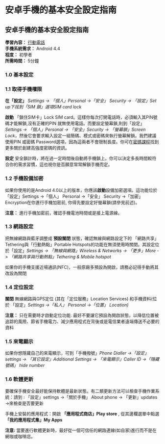 [Title]: # ()
[Order]: # (0)

# 安卓手機的基本安全設定指南

## 安卓手機的基本安全設定指南

**學習內容：** [行動電話](umbrella://lesson/mobile-phones)  
**手機系統需求：** Android 4.4  
**程度：** 初學者  
**所需時間：** 5分鐘

### 1.0 基本設定

### 1.1 取得手機權限

**在「設定」** *Settings -> 「個人」Personal ->「安全」 Security -> 「設定」Set up下找到「SIM 鎖」選項SIM card lock* 

**啟動** 「鎖住SIM卡」Lock SIM card。這樣你每次打開電話時，必須輸入其PIN號碼才能解鎖,沒有正確的PIN 就無使用電話。而要設定螢幕鎖,則到「設定」*Settings -> 「個人」Personal -> 「安全」Security -> 「螢幕鎖」Screen Lock*，然後它會要求輸入設定一組簡碼、模式或密碼來執行螢幕解鎖。我們建議使用PIN 或密碼 Password選項，因為這兩者不會限制長度。你可在[密碼課程](umbrella://lesson/passwords)找到更多關於創建高強度密碼的資訊。

**設定** 安全鎖計時，將在過一定時間後自動將手機鎖上。你可以決定多長時間較符合你的需求習慣，這也視你是否願意常常解鎖手機而定。

### 1.2 手機設備加密

如果你使用的是Android 4.0以上的版本，你應該**啟動**設備加密選項。這功能位於「設定」Settings ->「個人」 Personal ->「安全」 Security ->「加密」 Encryption在你進行手機加密前, 你得先要設定好螢幕鎖(請參見前述)。

**注意：** 進行手機加密前，確認手機電池時間或是接上電源線。

### 1.3 網路設定

把無線網路與藍牙調整成 **預設關閉** 狀態，確認無線與網路設定下的 「網路共享」Tethering與「行動熱點」Portable Hotspots的功能在無須使用時關閉。其設定位於「設定」*Settings -> 「無線與網路」Wireless & Networks -> 「更多」More -> 「網路共享與行動熱點」Tethering & Mobile hotspot*

如果你的手機支援近場通訊(NFC)，一般原廠多預設為開啟，請務必記得手動將其改設為關閉 

### 1.4 定位設定

**關閉** 無線網路與GPS定位 (其在「定位服務」Location Services) 和手機資料(位於 「設定」*Settings ->「私人」 Personal ->「位置」 Location)*

**注意：** 只在需要時才啟動定位功能. 最好不要讓它預設為開啟狀態，以降低位置被追踪的風險、節省手機電力、減少應用程式在背後或是電信業者遠端傳送不必要的資料

### 1.5  來電顯示

如果你想隱藏自己的來電顯示，可到「手機撥號」*Phone Dialler ->「設定」settings -> 「其它設定」Additional Settings -> 「來電顯示」Caller ID ->「隱藏號碼」 hide number*

### 1.6 軟體更新

要確保手機安全最好能保持軟體是最新狀態。有二類更新方法可以檢查手機作業系統：請到 : 「設定」settings ->「關於手機」 About phone -> 「更新」updates ->來檢查是否要更新

手機上安裝的應用程式：開啟 **「應用程式商店」Play store** , 從其邊欄選單中點選 **「我的應用程式集」My Apps**

**注意:** 當要進行軟體更新時，最好從一個可信任的網路連線(如自家)進行而不是在網咖或咖啡店。
